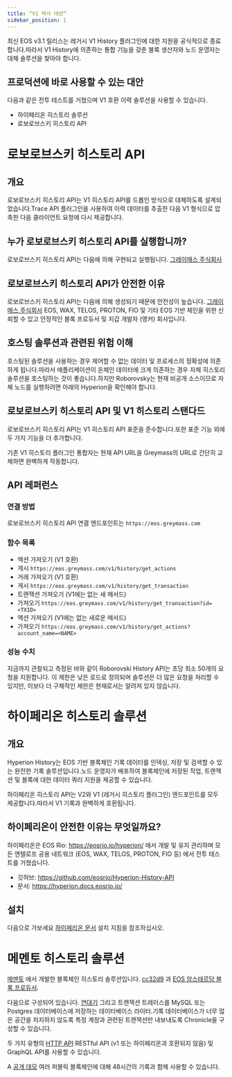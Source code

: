 ```yaml
---
title: “V1 역사 대안”
sidebar_position: 1
---
```


최신 EOS v3.1 릴리스는 레거시 V1 History 플러그인에 대한 지원을 공식적으로 종료합니다.따라서 V1 History에 의존하는 통합 기능을 갖춘 블록 생산자와 노드 운영자는 대체 솔루션을 찾아야 합니다.

## 프로덕션에 바로 사용할 수 있는 대안

다음과 같은 전투 테스트를 거쳤으며 V1 호환 이력 솔루션을 사용할 수 있습니다.
- 하이페리온 히스토리 솔루션
- 로보로브스키 히스토리 API

# 로보로브스키 히스토리 API

## 개요

로보로브스키 히스토리 API는 V1 히스토리 API를 드롭인 방식으로 대체하도록 설계되었습니다.Trace API 플러그인을 사용하여 이력 데이터를 추출한 다음 V1 형식으로 압축한 다음 클라이언트 요청에 다시 제공합니다.

## 누가 로보로브스키 히스토리 API를 실행합니까?

로보로브스키 히스토리 API는 다음에 의해 구현되고 실행됩니다. [그레이매스 주식회사](https://greymass.com/)

## 로보로브스키 히스토리 API가 안전한 이유

로보로브스키 히스토리 API는 다음에 의해 생성되기 때문에 안전성이 높습니다. [그레이매스 주식회사](https://greymass.com/) EOS, WAX, TELOS, PROTON, FIO 및 기타 EOS 기반 체인을 위한 신뢰할 수 있고 안정적인 블록 프로듀서 및 지갑 개발자 (앵커) 회사입니다.

## 호스팅 솔루션과 관련된 위험 이해

호스팅된 솔루션을 사용하는 경우 제어할 수 없는 데이터 및 프로세스의 정확성에 의존하게 됩니다.따라서 애플리케이션이 온체인 데이터에 크게 의존하는 경우 자체 히스토리 솔루션을 호스팅하는 것이 좋습니다.하지만 Roborovsky는 현재 비공개 소스이므로 자체 노드를 실행하려면 아래의 Hyperion을 확인해야 합니다.

## 로보로브스키 히스토리 API 및 V1 히스토리 스탠다드

로보로브스키 히스토리 API는 V1 히스토리 API 표준을 준수합니다.또한 표준 기능 외에 두 가지 기능을 더 추가합니다.

기존 V1 히스토리 플러그인 통합자는 현재 API URL을 Greymass의 URL로 간단히 교체하면 완벽하게 작동합니다.

## API 레퍼런스

### 연결 방법

로보로브스키 히스토리 API 연결 엔드포인트는 `https://eos.greymass.com`

### 함수 목록

- 액션 가져오기 (V1 호환)
 - 게시 `https://eos.greymass.com/v1/history/get_actions`
- 거래 가져오기 (V1 호환)
 - 게시 `https://eos.greymass.com/v1/history/get_transaction`
- 트랜잭션 가져오기 (V1에는 없는 새 메서드)
 - 가져오기 `https://eos.greymass.com/v1/history/get_transaction?id=<TXID>`
- 액션 가져오기 (V1에는 없는 새로운 메서드)
 - 가져오기 `https://eos.greymass.com/v1/history/get_actions?account_name=<NAME>`

### 성능 수치

지금까지 관찰되고 측정된 바와 같이 Roborovski History API는 초당 최소 50개의 요청을 지원합니다. 이 제한은 낮은 로드로 정의되며 솔루션은 더 많은 요청을 처리할 수 있지만, 이보다 더 구체적인 제한은 현재로서는 알려져 있지 않습니다.



# 하이페리온 히스토리 솔루션

## 개요

Hyperion History는 EOS 기반 블록체인 기록 데이터를 인덱싱, 저장 및 검색할 수 있는 완전한 기록 솔루션입니다.노드 운영자가 배포하여 블록체인에 저장된 작업, 트랜잭션 및 블록에 대한 데이터 쿼리 지원을 제공할 수 있습니다.

하이페리온 히스토리 API는 V2와 V1 (레거시 히스토리 플러그인) 엔드포인트를 모두 제공합니다.따라서 V1 기록과 완벽하게 호환됩니다.

## 하이페리온이 안전한 이유는 무엇일까요?

하이페리온은 EOS Rio: https://eosrio.io/hyperion/ 에서 개발 및 유지 관리하며 모든 앤텔로프 공용 네트워크 (EOS, WAX, TELOS, PROTON, FIO 등) 에서 전투 테스트를 거쳤습니다.

* 깃허브: https://github.com/eosrio/Hyperion-History-API
* 문서: https://hyperion.docs.eosrio.io/

## 설치

다음으로 가보세요 [하이페리온 문서](https://hyperion.docs.eosrio.io/) 설치 지침을 참조하십시오.


# 메멘토 히스토리 솔루션

[메멘토](https://github.com/Antelope-Memento/antelope_memento) 에서 개발한 블록체인 히스토리 솔루션입니다. [cc32d9](https://github.com/cc32d9) 과 [EOS 암스테르담 블록 프로듀서](https://eosamsterdam.net/).

다음으로 구성되어 있습니다. [연대기](https://github.com/EOSChronicleProject/eos-chronicle) 그리고 트랜잭션 트레이스를 MySQL 또는 Postgres 데이터베이스에 저장하는 데이터베이스 라이터.기록 데이터베이스가 너무 많은 공간을 차지하지 않도록 특정 계정과 관련된 트랜잭션만 내보내도록 Chronicle을 구성할 수 있습니다.

두 가지 유형의 [HTTP API](https://github.com/Antelope-Memento/antelope_memento_api) RESTful API (v1 또는 하이페리온과 호환되지 않음) 및 GraphQL API를 사용할 수 있습니다.

A [공개 데모](https://github.com/Antelope-Memento/antelope_memento/blob/main/MEMENTO_PUBLIC_ACCESS.md) 여러 퍼블릭 블록체인에 대해 48시간의 기록과 함께 사용할 수 있습니다.
